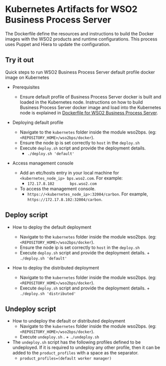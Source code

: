 # Kubernetes Artifacts for WSO2 Business Process Server #
The Dockerfile define the resources and instructions to build the Docker images with the WSO2 products and runtime configurations. This process uses Puppet and Hiera to update the configuration.

## Try it out
Quick steps to run WSO2 Business Process Server default profile docker image on Kubernetes

* Prerequisites
    - Ensure default profile of Business Process Server docker is built and loaded in the Kubernetes node.
    Instructions on how to build Business Process Server docker image and load into the Kubernetes node is explained in [Dockerfile for WSO2 Business Process Server](https://github.com/wso2/kubernetes-artifacts/tree/master/wso2bps/docker).

* Deploying default profile
    - Navigate to the `kubernetes` folder inside the module wso2bps. (eg: `<REPOSITORY_HOME>/wso2bps/docker`). 
    - Ensure the node ip is set correctly to `host` in the `deploy.sh`
    - Execute `deploy.sh` script and provide the deployment details.
        + `./deploy.sh 'default'`

* Access management console
    - Add an etc/hosts entry in your local machine for `<kubernetes_node_ip> bps.wso2.com`. For example:
        + `172.17.8.102       bps.wso2.com`
    - To access the management console.
        +  `https://<kubernetes_node_ip>:32004/carbon`. For example, `https://172.17.8.102:32004/carbon`.

## Deploy script

* How to deploy the default deployment
    - Navigate to the `kubernetes` folder inside the module wso2bps. (eg: `<REPOSITORY_HOME>/wso2bps/docker`).
    - Ensure the node ip is set correctly to `host` in the `deploy.sh`
    - Execute `deploy.sh` script and provide the deployment details.
          + `./deploy.sh 'default'`
          
* How to deploy the distributed deployment
    - Navigate to the `kubernetes` folder inside the module wso2bps. (eg: `<REPOSITORY_HOME>/wso2bps/docker`).
    - Execute `deploy.sh` script and provide the deployment details.
          + `./deploy.sh 'distributed'`
    
## Undeploy script

* How to undeploy the default or distributed deployment
    - Navigate to the `kubernetes` folder inside the module wso2bps. (eg: `<REPOSITORY_HOME>/wso2bps/docker`).
    - Execute `undeploy.sh` .
          + `./undeploy.sh`           
* The `undeploy.sh` script has the following profiles defined to be undeployed. If it is required to undeploy any other profile, then it can be added to the `product_profiles` with a space as the separator.
    - `product_profiles=(default worker manager)`
